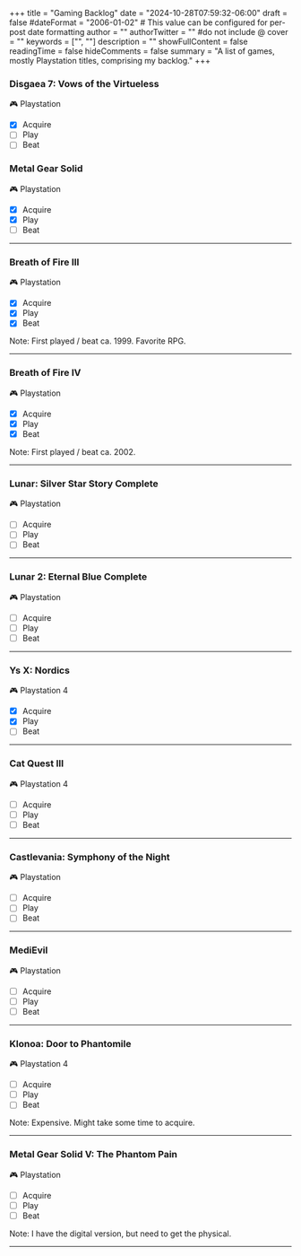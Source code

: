 +++
title = "Gaming Backlog"
date = "2024-10-28T07:59:32-06:00"
draft = false
#dateFormat = "2006-01-02" # This value can be configured for per-post date formatting
author = ""
authorTwitter = "" #do not include @
cover = ""
keywords = ["", ""]
description = ""
showFullContent = false
readingTime = false
hideComments = false
summary = "A list of games, mostly Playstation titles, comprising my backlog."
+++
### Disgaea 7: Vows of the Virtueless
🎮 Playstation

- [x] Acquire
- [ ] Play
- [ ] Beat

### Metal Gear Solid
🎮 Playstation

- [x] Acquire
- [x] Play
- [ ] Beat

---

### Breath of Fire III
🎮 Playstation

- [x] Acquire
- [x] Play
- [x] Beat

Note: First played / beat ca. 1999. Favorite RPG.

---

### Breath of Fire IV
🎮 Playstation

- [x] Acquire
- [x] Play
- [x] Beat

Note: First played / beat ca. 2002.

---

### Lunar: Silver Star Story Complete
🎮 Playstation

- [ ] Acquire
- [ ] Play
- [ ] Beat

---

### Lunar 2: Eternal Blue Complete
🎮 Playstation
- [ ] Acquire
- [ ] Play
- [ ] Beat

---

### Ys X: Nordics
🎮 Playstation 4
- [x] Acquire
- [x] Play
- [ ] Beat

---

### Cat Quest III
🎮 Playstation 4
- [ ] Acquire
- [ ] Play
- [ ] Beat

---

### Castlevania: Symphony of the Night
🎮 Playstation
- [ ] Acquire
- [ ] Play
- [ ] Beat

---

### MediEvil
🎮 Playstation
- [ ] Acquire
- [ ] Play
- [ ] Beat

---

### Klonoa: Door to Phantomile
🎮 Playstation 4
- [ ] Acquire
- [ ] Play
- [ ] Beat

Note: Expensive. Might take some time to acquire.

---

### Metal Gear Solid V: The Phantom Pain
🎮 Playstation

- [ ] Acquire
- [ ] Play
- [ ] Beat

Note: I have the digital version, but need to get the physical.

---
